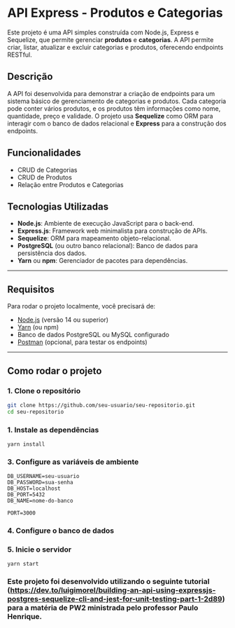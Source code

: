 # API Express - Produtos e Categorias

Este projeto é uma API simples construída com Node.js, Express e Sequelize, que permite gerenciar **produtos** e **categorias**. A API permite criar, listar, atualizar e excluir categorias e produtos, oferecendo endpoints RESTful.

## Descrição

A API foi desenvolvida para demonstrar a criação de endpoints para um sistema básico de gerenciamento de categorias e produtos. Cada categoria pode conter vários produtos, e os produtos têm informações como nome, quantidade, preço e validade. O projeto usa **Sequelize** como ORM para interagir com o banco de dados relacional e **Express** para a construção dos endpoints. 

## Funcionalidades

- CRUD de Categorias
- CRUD de Produtos
- Relação entre Produtos e Categorias

## Tecnologias Utilizadas

- **Node.js**: Ambiente de execução JavaScript para o back-end.
- **Express.js**: Framework web minimalista para construção de APIs.
- **Sequelize**: ORM para mapeamento objeto-relacional.
- **PostgreSQL** (ou outro banco relacional): Banco de dados para persistência dos dados.
- **Yarn** ou **npm**: Gerenciador de pacotes para dependências.

---

## Requisitos

Para rodar o projeto localmente, você precisará de:

- [Node.js](https://nodejs.org/) (versão 14 ou superior)
- [Yarn](https://yarnpkg.com/) (ou npm)
- Banco de dados PostgreSQL ou MySQL configurado
- [Postman](https://www.postman.com/) (opcional, para testar os endpoints)

---

## Como rodar o projeto

### 1. Clone o repositório

```bash
git clone https://github.com/seu-usuario/seu-repositorio.git
cd seu-repositorio
```
### 1. Instale as dependências
```
yarn install
```
### 3. Configure as variáveis de ambiente
```
DB_USERNAME=seu-usuario
DB_PASSWORD=sua-senha
DB_HOST=localhost
DB_PORT=5432
DB_NAME=nome-do-banco

PORT=3000
```
### 4. Configure o banco de dados

### 5. Inicie o servidor
```
yarn start
```
### Este projeto foi desenvolvido utilizando o seguinte tutorial **(https://dev.to/luigimorel/building-an-api-using-expressjs-postgres-sequelize-cli-and-jest-for-unit-testing-part-1-2d89)** para a matéria de PW2 ministrada pelo professor Paulo Henrique. 
